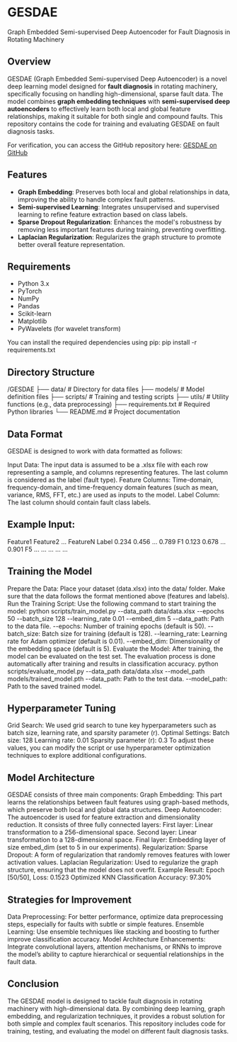 # GESDAE

Graph Embedded Semi-supervised Deep Autoencoder for Fault Diagnosis in Rotating Machinery

## Overview
GESDAE (Graph Embedded Semi-supervised Deep Autoencoder) is a novel deep learning model designed for **fault diagnosis** in rotating machinery, specifically focusing on handling high-dimensional, sparse fault data. The model combines **graph embedding techniques** with **semi-supervised deep autoencoders** to effectively learn both local and global feature relationships, making it suitable for both single and compound faults. This repository contains the code for training and evaluating GESDAE on fault diagnosis tasks.

For verification, you can access the GitHub repository here: [GESDAE on GitHub](https://github.com/Wkyaxx/GESDAE)

## Features
- **Graph Embedding**: Preserves both local and global relationships in data, improving the ability to handle complex fault patterns.
- **Semi-supervised Learning**: Integrates unsupervised and supervised learning to refine feature extraction based on class labels.
- **Sparse Dropout Regularization**: Enhances the model's robustness by removing less important features during training, preventing overfitting.
- **Laplacian Regularization**: Regularizes the graph structure to promote better overall feature representation.

## Requirements
- Python 3.x
- PyTorch
- NumPy
- Pandas
- Scikit-learn
- Matplotlib
- PyWavelets (for wavelet transform)

You can install the required dependencies using pip:
pip install -r requirements.txt

## Directory Structure
/GESDAE
    ├── data/                  # Directory for data files
    ├── models/                # Model definition files
    ├── scripts/               # Training and testing scripts
    ├── utils/                 # Utility functions (e.g., data preprocessing)
    ├── requirements.txt       # Required Python libraries
    └── README.md              # Project documentation

## Data Format
GESDAE is designed to work with data formatted as follows:

Input Data: The input data is assumed to be a .xlsx file with each row representing a sample, and columns representing features. The last column is considered as the label (fault type).
Feature Columns: Time-domain, frequency-domain, and time-frequency domain features (such as mean, variance, RMS, FFT, etc.) are used as inputs to the model.
Label Column: The last column should contain fault class labels.

## Example Input:
Feature1	Feature2	...	FeatureN	Label
0.234	0.456	...	0.789	F1
0.123	0.678	...	0.901	F5
...	...	...	...	...

## Training the Model
Prepare the Data:
Place your dataset (data.xlsx) into the data/ folder.
Make sure that the data follows the format mentioned above (features and labels).
Run the Training Script: Use the following command to start training the model:
python scripts/train_model.py --data_path data/data.xlsx --epochs 50 --batch_size 128 --learning_rate 0.01 --embed_dim 5
--data_path: Path to the data file.
--epochs: Number of training epochs (default is 50).
--batch_size: Batch size for training (default is 128).
--learning_rate: Learning rate for Adam optimizer (default is 0.01).
--embed_dim: Dimensionality of the embedding space (default is 5).
Evaluate the Model: After training, the model can be evaluated on the test set. The evaluation process is done automatically after training and results in classification accuracy.
python scripts/evaluate_model.py --data_path data/data.xlsx --model_path models/trained_model.pth
--data_path: Path to the test data.
--model_path: Path to the saved trained model.

## Hyperparameter Tuning
Grid Search: We used grid search to tune key hyperparameters such as batch size, learning rate, and sparsity parameter (r).
Optimal Settings:
Batch size: 128
Learning rate: 0.01
Sparsity parameter (r): 0.3
To adjust these values, you can modify the script or use hyperparameter optimization techniques to explore additional configurations.

## Model Architecture
GESDAE consists of three main components:
Graph Embedding: This part learns the relationships between fault features using graph-based methods, which preserve both local and global data structures.
Deep Autoencoder: The autoencoder is used for feature extraction and dimensionality reduction. It consists of three fully connected layers:
First layer: Linear transformation to a 256-dimensional space.
Second layer: Linear transformation to a 128-dimensional space.
Final layer: Embedding layer of size embed_dim (set to 5 in our experiments).
Regularization:
Sparse Dropout: A form of regularization that randomly removes features with lower activation values.
Laplacian Regularization: Used to regularize the graph structure, ensuring that the model does not overfit.
Example Result:
Epoch [50/50], Loss: 0.1523
Optimized KNN Classification Accuracy: 97.30%

## Strategies for Improvement
Data Preprocessing: For better performance, optimize data preprocessing steps, especially for faults with subtle or simple features.
Ensemble Learning: Use ensemble techniques like stacking and boosting to further improve classification accuracy.
Model Architecture Enhancements: Integrate convolutional layers, attention mechanisms, or RNNs to improve the model’s ability to capture hierarchical or sequential relationships in the fault data.

## Conclusion
The GESDAE model is designed to tackle fault diagnosis in rotating machinery with high-dimensional data. By combining deep learning, graph embedding, and regularization techniques, it provides a robust solution for both simple and complex fault scenarios. This repository includes code for training, testing, and evaluating the model on different fault diagnosis tasks.
